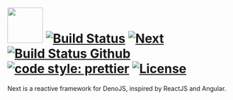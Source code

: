# <img src="https://user-images.githubusercontent.com/42474938/83287992-06016d80-a1b9-11ea-8757-f4dee0e1d0df.png" width="80" /> [![Build Status](https://travis-ci.com/mtwzim/next.svg?branch=master)](https://travis-ci.com/mtwzim/next) [![Next](https://circleci.com/gh/mtwzim/next.svg?style=svg)](https://circleci.com/gh/mtwzim/next.svg?style=svg) [![Build Status Github](https://github.com/mtwzim/next/workflows/CI/badge.svg)](https://github.com/mtwzim/next/actions) [![code style: prettier](https://img.shields.io/badge/code_style-prettier-ff69b4.svg?style=flat)](https://github.com/prettier/prettier) [![License](https://img.shields.io/github/license/mtwzim/next)](https://github.com/mtwzim/next/blob/master/LICENSE)

Next is a reactive framework for DenoJS, inspired by ReactJS and Angular.

